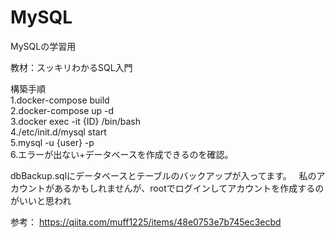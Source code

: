 # MySQL
MySQLの学習用

教材：スッキリわかるSQL入門

構築手順  
1.docker-compose build  
2.docker-compose up -d  
3.docker exec -it {ID} /bin/bash  
4./etc/init.d/mysql start  
5.mysql -u {user} -p  
6.エラーが出ない+データベースを作成できるのを確認。

dbBackup.sqlにデータベースとテーブルのバックアップが入ってます。  
私のアカウントがあるかもしれませんが、rootでログインしてアカウントを作成するのがいいと思われ

参考：
https://qiita.com/muff1225/items/48e0753e7b745ec3ecbd
